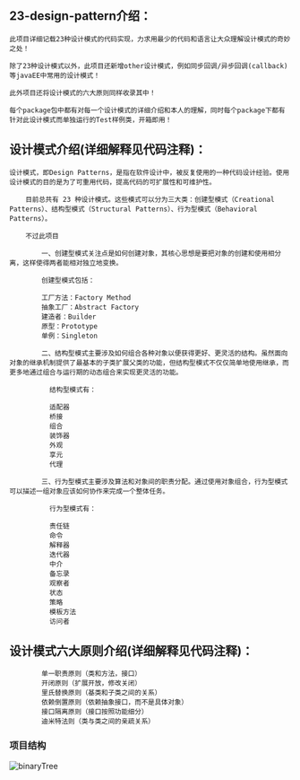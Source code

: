 ## 23-design-pattern介绍：
    
    此项目详细记载23种设计模式的代码实现，力求用最少的代码和语言让大众理解设计模式的奇妙之处！
            
    除了23种设计模式以外，此项目还新增other设计模式，例如同步回调/异步回调(callback)等javaEE中常用的设计模式！
            
    此外项目还将设计模式的六大原则同样收录其中！ 
   
    每个package包中都有对每一个设计模式的详细介绍和本人的理解，同时每个package下都有针对此设计模式而单独运行的Test样例类，开箱即用！
            
## 设计模式介绍(详细解释见代码注释)：

    设计模式，即Design Patterns，是指在软件设计中，被反复使用的一种代码设计经验。使用设计模式的目的是为了可重用代码，提高代码的可扩展性和可维护性。
        
        目前总共有 23 种设计模式。这些模式可以分为三大类：创建型模式（Creational Patterns）、结构型模式（Structural Patterns）、行为型模式（Behavioral Patterns）。
        
        不过此项目
        
            一、创建型模式关注点是如何创建对象，其核心思想是要把对象的创建和使用相分离，这样使得两者能相对独立地变换。
        
            创建型模式包括：
            
            工厂方法：Factory Method
            抽象工厂：Abstract Factory
            建造者：Builder
            原型：Prototype
            单例：Singleton
            
            二、结构型模式主要涉及如何组合各种对象以便获得更好、更灵活的结构。虽然面向对象的继承机制提供了最基本的子类扩展父类的功能，但结构型模式不仅仅简单地使用继承，而更多地通过组合与运行期的动态组合来实现更灵活的功能。
              
              结构型模式有：
              
              适配器
              桥接
              组合
              装饰器
              外观
              享元
              代理
              
            三、行为型模式主要涉及算法和对象间的职责分配。通过使用对象组合，行为型模式可以描述一组对象应该如何协作来完成一个整体任务。
              
              行为型模式有：
              
              责任链
              命令
              解释器
              迭代器
              中介
              备忘录
              观察者
              状态
              策略
              模板方法
              访问者
              

## 设计模式六大原则介绍(详细解释见代码注释)：             
            
            单一职责原则（类和方法，接口）
            开闭原则（扩展开放，修改关闭）
            里氏替换原则（基类和子类之间的关系）
            依赖倒置原则（依赖抽象接口，而不是具体对象）
            接口隔离原则（接口按照功能细分）
            迪米特法则（类与类之间的亲疏关系）  
    
### 项目结构
![binaryTree](./pictrue/struct.jpg "struct")
    
    
            


